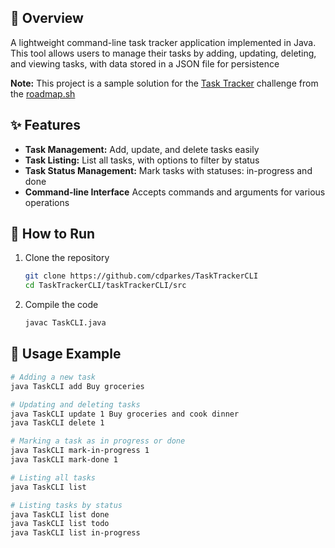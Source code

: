 ## 🎯 Overview

A lightweight command-line task tracker application implemented in Java. This tool allows users to manage their tasks by
adding, updating, deleting, and viewing tasks, with data stored in a JSON file for persistence

**Note:** This project is a sample solution for the [Task Tracker](https://roadmap.sh/projects/task-tracker) challenge
from the [roadmap.sh](https://roadmap.sh/)

## ✨ Features

- **Task Management:** Add, update, and delete tasks easily
- **Task Listing:** List all tasks, with options to filter by status
- **Task Status Management:** Mark tasks with statuses: in-progress and done
- **Command-line Interface** Accepts commands and arguments for various operations

## 🚀 How to Run

1. Clone the repository
    ```bash
    git clone https://github.com/cdparkes/TaskTrackerCLI
    cd TaskTrackerCLI/taskTrackerCLI/src
    ```
   
2. Compile the code
    ```bash
   javac TaskCLI.java
   ```   

## 📘 Usage Example

```bash
# Adding a new task
java TaskCLI add Buy groceries

# Updating and deleting tasks
java TaskCLI update 1 Buy groceries and cook dinner
java TaskCLI delete 1

# Marking a task as in progress or done
java TaskCLI mark-in-progress 1
java TaskCLI mark-done 1

# Listing all tasks
java TaskCLI list

# Listing tasks by status
java TaskCLI list done
java TaskCLI list todo
java TaskCLI list in-progress
```
